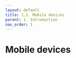 ```yaml
---
layout: default
title: 1.1. Mobile devices
parent: 1. Introduction
nav_order: 1
---
```


# Mobile devices
